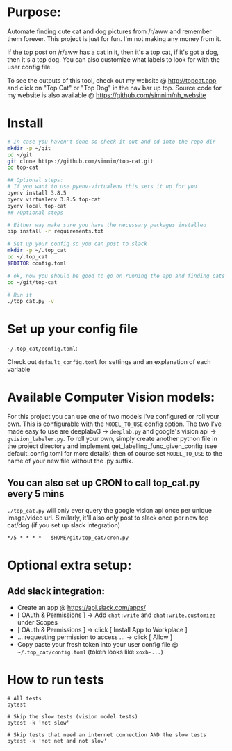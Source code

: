 # Purpose:
Automate finding cute cat and dog pictures from /r/aww and remember them forever.
This project is just for fun. I'm not making any money from it.

If the top post on /r/aww has a cat in it, then it's a top cat, if it's got a dog, then it's a top dog. You can also customize what labels to look for with the user config file.

To see the outputs of this tool, check out my website @ http://topcat.app and click on "Top Cat" or "Top Dog" in the nav bar up top. Source code for my website is also available @ https://github.com/simnim/nh_website

# Install

```bash
# In case you haven't done so check it out and cd into the repo dir
mkdir -p ~/git
cd ~/git
git clone https://github.com/simnim/top-cat.git
cd top-cat

## Optional steps:
# If you want to use pyenv-virtualenv this sets it up for you
pyenv install 3.8.5
pyenv virtualenv 3.8.5 top-cat
pyenv local top-cat
## /Optional steps

# Either way make sure you have the necessary packages installed
pip install -r requirements.txt

# Set up your config so you can post to slack
mkdir -p ~/.top_cat
cd ~/.top_cat
$EDITOR config.toml

# ok, now you should be good to go on running the app and finding cats and dogs
cd ~/git/top-cat

# Run it
./top_cat.py -v
```


# Set up your config file
`~/.top_cat/config.toml`:

Check out `default_config.toml` for settings and an explanation of each variable


# Available Computer Vision models:
For this project you can use one of two models I've configured or roll your own. This is configurable with the `MODEL_TO_USE` config option. The two I've made easy to use are deeplabv3 -> `deeplab.py` and google's vision api -> `gvision_labeler.py`. To roll your own, simply create another python file in the project directory and implement get_labelling_func_given_config (see default_config.toml for more details) then of course set `MODEL_TO_USE` to the name of your new file without the .py suffix.


## You can also set up CRON to call top_cat.py every 5 mins
`./top_cat.py` will only ever query the google vision api once per unique image/video url. Similarly, it'll also only post to slack once per new top cat/dog (if you set up slack integration)

```
*/5 * * * *   $HOME/git/top_cat/cron.py
```

# Optional extra setup:
## Add slack integration:
* Create an app @ https://api.slack.com/apps/
* [ OAuth & Permissions ] -> Add `chat:write` and `chat:write.customize` under Scopes
* [ OAuth & Permissions ] -> click [ Install App to Workplace ]
* ... requesting permission to access ... -> click [ Allow ]
* Copy paste your fresh token into your user config file @ `~/.top_cat/config.toml` (token looks like `xoxb-...`)


# How to run tests
```
# All tests
pytest

# Skip the slow tests (vision model tests)
pytest -k 'not slow'

# Skip tests that need an internet connection AND the slow tests
pytest -k 'not net and not slow'
```
